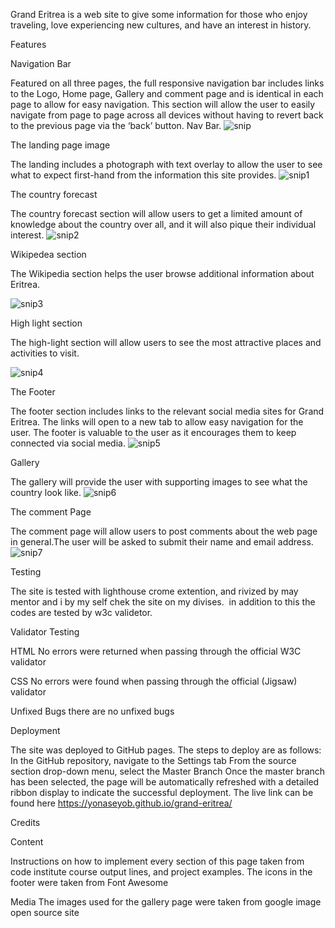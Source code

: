 Grand Eritrea is a web site to give some information for those who enjoy traveling, love experiencing new cultures, and have an interest in history.

Features

Navigation Bar

Featured on all three pages, the full responsive navigation bar includes links to the Logo, Home page, Gallery and comment page and is identical in each page to allow for easy navigation.
This section will allow the user to easily navigate from page to page across all devices without having to revert back to the previous page via the ‘back’ button.
Nav Bar.
![snip](https://user-images.githubusercontent.com/112119971/195097137-8676b117-45a9-4fa7-b962-3a1046535cd5.PNG)


The landing page image

The landing includes a photograph with text overlay to allow the user to see what to expect first-hand from the information this site provides.
![snip1](https://user-images.githubusercontent.com/112119971/195098577-d4176380-3f20-412d-bcc1-e29447ad2e12.PNG)

The country forecast

The country forecast section will allow users to get a limited amount of knowledge about the country over all, and it will also pique their individual interest.
![snip2](https://user-images.githubusercontent.com/112119971/195106944-874922cd-200c-4cc3-8714-4f0bda521ab7.PNG)

Wikipedea section

The Wikipedia section helps the user browse additional information about Eritrea.

![snip3](https://user-images.githubusercontent.com/112119971/195109938-17fcbce3-8df4-45b3-b519-b0b2a9528d94.PNG)

High light section

The high-light section will allow users to see the most attractive places and activities to visit.

![snip4](https://user-images.githubusercontent.com/112119971/195113609-03cf7cd9-0af5-4157-b521-e91429e6bf07.PNG)

The Footer

The footer section includes links to the relevant social media sites for Grand Eritrea. The links will open to a new tab to allow easy navigation for the user.
The footer is valuable to the user as it encourages them to keep connected via social media.
![snip5](https://user-images.githubusercontent.com/112119971/195114240-0a1e6b1f-5059-4328-baf1-07e334e7c84f.PNG)

Gallery

The gallery will provide the user with supporting images to see what the country look like.
![snip6](https://user-images.githubusercontent.com/112119971/195114922-82055e15-62ed-4327-852c-e074a78c8de0.PNG)

The comment Page

The comment page will allow users to post comments about the web page in general.The user will be asked to submit their name and email address.
![snip7](https://user-images.githubusercontent.com/112119971/195116329-2fd5fec3-8015-4e18-afc0-e49f16967ee1.PNG)

Testing

The site is tested with lighthouse crome extention, and rivized by may mentor and i by my self chek the site on my divises.  in addition to this the codes are tested by w3c validetor.

Validator Testing

HTML
No errors were returned when passing through the official W3C validator

CSS
No errors were found when passing through the official (Jigsaw) validator

Unfixed Bugs
there are no unfixed bugs

Deployment

The site was deployed to GitHub pages. The steps to deploy are as follows:
In the GitHub repository, navigate to the Settings tab
From the source section drop-down menu, select the Master Branch
Once the master branch has been selected, the page will be automatically refreshed with a detailed ribbon display to indicate the successful deployment.
The live link can be found here https://yonaseyob.github.io/grand-eritrea/ 

Credits

Content

Instructions on how to implement every section of this page taken from code institute course output lines, and project examples.
The icons in the footer were taken from Font Awesome

Media
The images used for the gallery page were taken from google image open source site
























 





